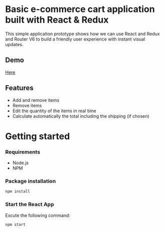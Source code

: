 # Basic e-commerce cart application built with React & Redux

This simple application prototype shows how we can use React and Redux and Router V6 to build a friendly user experience with instant visual updates.

## Demo
[Here]()

## Features
* Add and remove items 
* Remove items
* Edit the quantity of the items in real time
* Calculate automatically the total including the shipping (if chosen)

# Getting started
### Requirements

* Node.js
* NPM

### Package installation
```bash
npm install
```
 ### Start the React App
 Excute the following command: 
```bash
npm start
```

